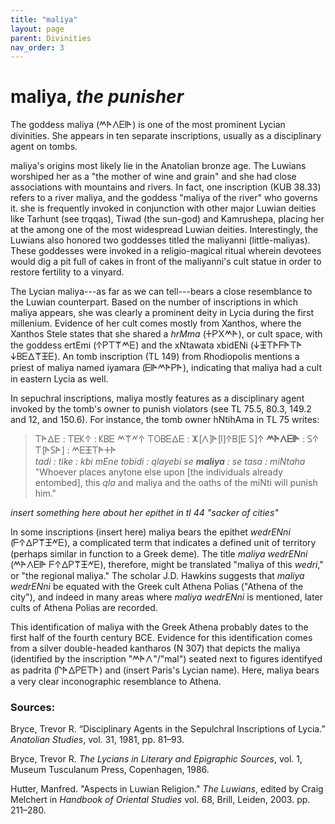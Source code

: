 ```yaml
---
title: "maliya"
layout: page
parent: Divinities
nav_order: 3
---
```


# maliya, *the punisher*

The goddess maliya (𐊎𐊀𐊍𐊆𐊊𐊀) is one of the most prominent Lycian divinities. She appears in ten separate inscriptions, usually as a disciplinary agent on tombs.

maliya's origins most likely lie in the Anatolian bronze age. The Luwians worshiped her as a "the mother of wine and grain" and she had close associations with mountains and rivers. In fact, one inscription (KUB 38.33) refers to a river maliya, and the goddess "maliya of the river" who governs it. she is frequently invoked in conjunction with other major Luwian deities like Tarhunt (see trqqas), Tiwad (the sun-god) and Kamrushepa, placing her at the among one of the most widespread Luwian deities. Interestingly, the Luwians also honored two goddesses titled the maliyanni (little-maliyas). These goddesses were invoked in a religio-magical ritual wherein devotees would dig a pit full of cakes in front of the maliyanni's cult statue in order to restore fertility to a vinyard. 

The Lycian maliya---as far as we can tell---bears a close resemblance to the Luwian counterpart. Based on the number of inscriptions in which maliya appears, she was clearly a prominent deity in Lycia during the first millenium. Evidence of her cult comes mostly from Xanthos, where the Xanthos Stele states that she shared a *hrMma* (𐊛𐊕𐊐𐊎𐊀), or cult space, with the goddess ertEmi (𐊁𐊕𐊗𐊚𐊎𐊆) and the xNtawata xbidENi (𐊜𐊑𐊗𐊀𐊇𐊀𐊗𐊀 𐊜𐊂𐊆𐊅𐊚𐊑𐊆). An tomb inscription (TL 149) from Rhodiopolis mentions a priest of maliya named iyamara (𐊆𐊊𐊀𐊎𐊀𐊕𐊀), indicating that maliya had a cult in eastern Lycia as well.

In sepuchral inscriptions, maliya mostly features as a disciplinary agent invoked by the tomb's owner to punish violators (see TL 75.5, 80.3, 149.2 and 12, and 150.6). For instance, the tomb owner hNtihAma in TL 75 writes:

> 𐊗𐊀𐊅𐊆 : 𐊗𐊆𐊋𐊁 : 𐊋𐊂𐊆 𐊎𐊚𐊏𐊁 𐊗𐊒𐊂𐊆𐊅𐊆 : 𐊌\[𐊍]𐊀\[𐊊]𐊁𐊂\[𐊆 𐊖]𐊁 **𐊎𐊀𐊍𐊆𐊊𐊀** : 𐊖𐊁 𐊗\[𐊀𐊖𐊀] : 𐊎𐊆𐊑𐊗𐊀𐊛𐊀\
> *tadi : tike : kbi mEne tobidi : qlayebi se **maliya** : se tasa : miNtaha*\
> "Whoever places anytone else upon \[the individuals already entombed], this *qla* and maliya and the oaths of the miNti will punish him." 

*insert something here about her epithet in tl 44 "sacker of cities"*

In some inscriptions (insert here) maliya bears the epithet *wedrENni* (𐊇𐊁𐊅𐊕𐊚𐊑𐊏𐊆), a complicated term that indicates a defined unit of territory (perhaps similar in function to a Greek deme). The title *maliya wedrENni* (𐊎𐊀𐊍𐊆𐊊𐊀 𐊇𐊁𐊅𐊕𐊚𐊑𐊏𐊆), therefore, might be translated "maliya of this *wedri*," or "the regional maliya." The scholar J.D. Hawkins suggests that *maliya wedrENni* be equated with the Greek cult Athena Polias ("Athena of the city"), and indeed in many areas where *maliya wedrENni* is mentioned, later cults of Athena Polias are recorded.  

This identification of maliya with the Greek Athena probably dates to the first half of the fourth century BCE. Evidence for this identification comes from a silver double-headed kantharos (N 307) that depicts the maliya (identified by the inscription "𐊎𐊀𐊍"/"mal") seated next to figures identifyed as padrita (𐊓𐊀𐊅𐊕𐊆𐊗𐊀) and (insert Paris's Lycian name). Here, maliya bears a very clear inconographic resemblance to Athena.


### Sources: 
Bryce, Trevor R. “Disciplinary Agents in the Sepulchral Inscriptions of Lycia.” *Anatolian Studies*, vol. 31, 1981, pp. 81–93.

Bryce, Trevor R. *The Lycians in Literary and Epigraphic Sources*, vol. 1, Museum Tusculanum Press, Copenhagen, 1986.

Hutter, Manfred. "Aspects in Luwian Religion." *The Luwians*, edited by Craig Melchert in *Handbook of Oriental Studies* vol. 68, Brill, Leiden, 2003. pp. 211–280.
